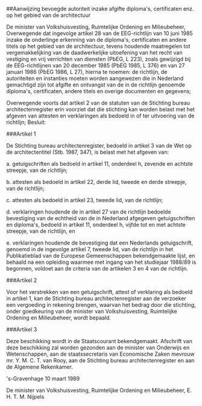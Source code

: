<meta http-equiv='Content-Type' content='text/html; charset=utf-8' />

##Aanwijzing bevoegde autoriteit inzake afgifte diploma's, certificaten enz. op het gebied van de architectuur

De minister van Volkshuisvesting, Ruimtelijke Ordening en Milieubeheer,  
Overwegende dat ingevolge artikel 28 van de EEG-richtlijn van 10 juni 1985 inzake de onderlinge erkenning van de diploma's, certificaten en andere titels op het gebied van de architectuur, tevens houdende maatregelen tot vergemakkelijking van de daadwerkelijke uitoefening van het recht van vestiging en vrij verrichten van diensten (PbEG, L 223), zoals gewijzigd bij de EEG-richtlijnen van 20 december 1985 (PbEG 1985, L 376) en van 27 januari 1986 (PbEG 1986, L 27), hierna te noemen: de richtlijn, de autoriteiten en instanties moeten worden aangewezen die in Nederland gemachtigd zijn tot afgifte en ontvangst van de in de richtlijn genoemde diploma's, certificaten, andere titels en overige documenten en gegevens;

Overwegende voorts dat artikel 2 van de statuten van de Stichting bureau architectenregister erin voorziet dat die stichting kan worden belast met het afgeven van attesten en verklaringen als bedoeld in of ter uitvoering van de richtlijn;
Besluit:    

###Artikel  1  

De Stichting bureau architectenregister, bedoeld in artikel 3 van de Wet op de architectentitel (Stb. 1987, 347), is belast met het afgeven van: 

a. getuigschriften als bedoeld in artikel 11, onderdeel h, zevende en achtste streepje, van de richtlijn; 

b. attesten als bedoeld in artikel 22, derde lid, tweede en derde streepje, van de richtlijn; 

c. attesten als bedoeld in artikel 23, tweede lid, van de richtlijn; 

d. verklaringen houdende de in artikel 27 van de richtlijn bedoelde bevestiging van de echtheid van de in Nederland afgegeven getuigschriften en diploma's, bedoeld in artikel 11, onderdeel h, vijfde tot en met achtste streepje, van de richtlijn, en 

e. verklaringen houdende de bevestiging dat een Nederlands getuigschrift, genoemd in de ingevolge artikel 7, tweede lid, van de richtlijn in het Publikatieblad van de Europese Gemeenschappen bekendgemaakte lijst, en behaald na een opleiding waarmee met ingang van het studiejaar 1988/89 is begonnen, voldoet aan de criteria van de artikelen 3 en 4 van de richtlijn.  

###Artikel  2  

Voor het verstrekken van een getuigschrift, attest of verklaring als bedoeld in artikel 1, kan de Stichting bureau architectenregister aan de verzoeker een vergoeding in rekening brengen, waarvan het bedrag door die stichting, onder goedkeuring van de minister van Volkshuisvesting, Ruimtelijke Ordening en Milieubeheer, wordt bepaald. 

###Artikel  3  

Deze beschikking wordt in de Staatscourant bekendgemaakt. Afschrift van deze beschikking zal worden gezonden aan de minister van Onderwijs en Wetenschappen, aan de staatssecretaris van Economische Zaken mevrouw mr. Y. M. C. T. van Rooy, aan de Stichting bureau architectenregister en aan de Algemene Rekenkamer. 

's-Gravenhage 
10 maart 1989    

De 
minister van Volkshuisvesting, Ruimtelijke Ordening en Milieubeheer, 
E. H. T. M.  Nijpels      
